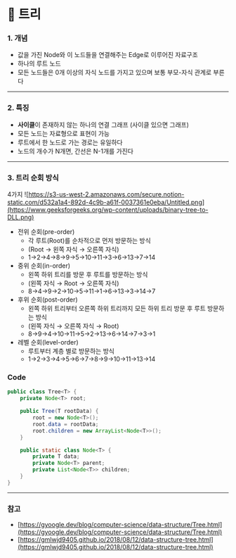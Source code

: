 # 📌 트리
### 1. 개념

- 값을 가진 Node와 이 노드들을 연결해주는 Edge로 이루어진 자료구조
- 하나의 루트 노드
- 모든 노드들은 0개 이상의 자식 노드를 가지고 있으며 보통 부모-자식 관계로 부른다

---

### 2. 특징

- **사이클**이 존재하지 않는 하나의 연결 그래프 (사이클 있으면 그래프)
- 모든 노드는 자료형으로 표현이 가능
- 루트에서 한 노드로 가는 경로는 유일하다
- 노드의 개수가 N개면, 간선은 N-1개를 가진다

---

### 3. 트리 순회 방식

4가지
![https://s3-us-west-2.amazonaws.com/secure.notion-static.com/d532a1a4-892d-4c9b-a61f-0037361e0eba/Untitled.png](https://www.geeksforgeeks.org/wp-content/uploads/binary-tree-to-DLL.png)
- 전위 순회(pre-order)
    - 각 루트(Root)를 순차적으로 먼저 방문하는 방식
    - (Root → 왼쪽 자식 → 오른쪽 자식)
    - 1→2→4→8→9→5→10→11→3→6→13→7→14
- 중위 순회(in-order)
    - 왼쪽 하위 트리를 방문 후 루트를 방문하는 방식
    - (왼쪽 자식 → Root → 오른쪽 자식)
    - 8→4→9→2→10→5→11→1→6→13→3→14→7
- 후위 순회(post-order)
    - 왼쪽 하위 트리부터 오른쪽 하위 트리까지 모든 하위 트리 방문 후 루트 방문하는 방식
    - (왼쪽 자식 → 오른쪽 자식 → Root)
    - 8→9→4→10→11→5→2→13→6→14→7→3→1
- 레벨 순회(level-order)
    - 루트부터 계층 별로 방문하는 방식
    - 1→2→3→4→5→6→7→8→9→10→11→13→14

### **Code**

```java
public class Tree<T> {
    private Node<T> root;

    public Tree(T rootData) {
        root = new Node<T>();
        root.data = rootData;
        root.children = new ArrayList<Node<T>>();
    }

    public static class Node<T> {
        private T data;
        private Node<T> parent;
        private List<Node<T>> children;
    }
}
```

---

### 참고

- [https://gyoogle.dev/blog/computer-science/data-structure/Tree.html](https://gyoogle.dev/blog/computer-science/data-structure/Tree.html)
- [https://gmlwjd9405.github.io/2018/08/12/data-structure-tree.html](https://gmlwjd9405.github.io/2018/08/12/data-structure-tree.html)
